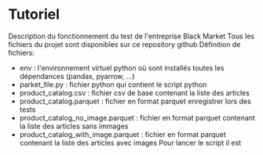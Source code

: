 # Tutoriel
Description du fonctionnement du test de l'entreprise Black Market
Tous les fichiers du projet sont disponibles sur ce repository github
Définition de fichiers:
- env : l'environnement virtuel python où sont installés toutes les dépendances (pandas, pyarrow, ...)
- parket_file.py : fichier python qui contient le script python
- product_catalog.csv : fichier csv de base contenant la liste des articles
- product_catalog.parquet : fichier en format parquet enregistrer lors des tests
- product_catalog_no_image.parquet : fichier en format parquet contenant la liste des articles sans immages
- product_catalog_with_image.parquet : fichier en format parquet contenant la liste des articles avec images
Pour lancer le script il est 
